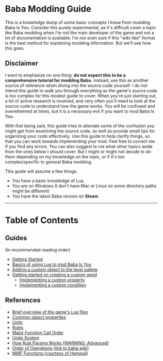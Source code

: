 # Baba Modding Guide
This is a knowledge dump of some basic concepts I know from modding Baba Is You. Consider this purely experimental, as it's difficult cover a topic like Baba modding when I'm not the main developer of the game and not a lot of documentation is avaliable. I'm not even sure if this "wiki-like" format is the best method for explaining modding information. But we'll see how this goes.

## Disclaimer
I want to emphasize on one thing: **do not expect this to be a comprehensive tutorial for modding Baba.** Instead, use this as another source of reference when diving into the source code yourself. I do not intend this guide to walk you through everything as the game's source code is too complex for this modest guide to cover. When you're just starting out, a lot of active research is involved, and very often you'll need to look at the source code to understand how the game works. You will be confused and overwhelmed at times, but it is a necessary evil if you want to mod Baba Is You.

With that being said, this guide tries to alleviate some of the confusion you might get from examining the source code, as well as provide small tips for organizing your code effectively. Use this guide to help clarify things, so that you can work towards implementing your mod. Feel free to correct me if you find any errors. You can also suggest to me what other topics aside from the ones below I should cover. But I might or might not decide to do them depending on my knowledge on the topic, or if it's too complex/specific to general Baba modding.

This guide will assume a few things:
- You have a basic knowledge of Lua.
- You are on Windows (I don't have Mac or Linux so some directory paths might be different)
- You have the latest Baba version on **Steam**

---
# Table of Contents

## Guides
(In recommended reading order)
- [Getting Started](guides/setup.md)
- [Basics of using Lua to mod Baba Is You](guides/programming_start.md)
- [Adding a custom object to the level pallete](guides/adding_obj_to_editor.md)
- [Getting started on creating a custom word](guides/custom_word_start.md)
  - [Implementing a custom property](guides/adding_properties.md)
  - [Implementing a custom condition](guides/adding_conditions.md)
## References
- [Brief overview of the game's Lua files](references/lua%20files.md)
- [Common object properties](references/editor_obj_settings.md)
- [Units](references/units.md)
- [Rules](references/rules.md)
- [Major Function Call Order](references/order%20of%20operations.md)
- [Undo System](references/undo%20system.md)
- [How Rule Parsing Works (WARNING: Advanced)](references/parsing.md)
- [Order of Operations (link to baba wiki)](https://babaiswiki.fandom.com/wiki/Order_of_Operations)
- [MMF Functions (courtesy of Hempuli)](references/MF_documentation.txt)